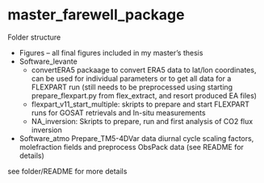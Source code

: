 # master_farewell_package

Folder structure
- Figures – all final figures included in my master’s thesis
- Software_levante
    - convertERA5 packaage to convert ERA5 data to lat/lon coordinates, can be used for individual parameters or to get all data for a FLEXPART run (still needs to be preprocessed using starting prepare_flexpart.py from flex_extract, and resort produced EA files)
    - flexpart_v11_start_multiple: skripts to prepare and start FLEXPART runs for GOSAT retrievals and In-situ measurements
    - NA_inversion: Skripts to prepare, run and first analysis of CO2 flux inversion
- Software_atmo
    Prepare_TM5-4DVar data diurnal cycle scaling factors, molefraction fields and preprocess ObsPack data (see README for details)

see folder/README for more details

